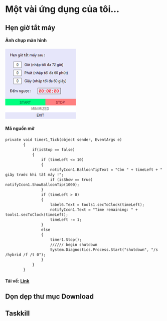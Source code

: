 #   Một vài ứng dụng của tôi...
## Hẹn giờ tắt máy
#### Ảnh chụp màn hình

![UI](https://github.com/tolaaii/some-small-useful-things/blob/master/hen_gio_tat_may/Untitled.png)

#### Mã nguồn mở

~~~~
private void timer1_Tick(object sender, EventArgs e)
        {
            if(isStop == false)
            {
                if (timeLeft <= 10)
                {
                    notifyIcon1.BalloonTipText = "Còn " + timeLeft + " giây trước khi tắt máy !";
                    if (isShow == true) notifyIcon1.ShowBalloonTip(1000);
                }
                if (timeLeft > 0)
                {
                    label6.Text = tools1.secToClock(timeLeft);
                    notifyIcon1.Text = "Time remaining: " + tools1.secToClock(timeLeft);
                    timeLeft -= 1;
                }
                else
                {
                    timer1.Stop();
                    ////// begin shutdown
                    System.Diagnostics.Process.Start("shutdown", "/s /hybrid /f /t 0");
                }
            }
        }
~~~~

#### Tải về: [Link](https://github.com/tolaaii/some-small-useful-things/blob/master/hen_gio_tat_may/hen_gio_tat_may_v100.rar)  
## Dọn dẹp thư mục Download


## Taskkill
